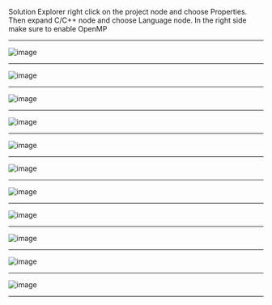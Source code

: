 Solution Explorer right click on the project node and choose Properties.
Then expand C/C++ node
and choose Language node.
In the right side make sure to enable OpenMP 

---

![image](https://github.com/user-attachments/assets/d73980e2-ffcb-42a1-82b2-25aa75d2da69)

---

![image](https://github.com/user-attachments/assets/ee4e4a4f-0f35-44d4-ab65-cca0cb7722b9)


---

![image](https://github.com/user-attachments/assets/f5ff8bf1-1e5d-40e6-9270-80448ff26bcb)

---

![image](https://github.com/user-attachments/assets/4c12da13-d28b-4c88-a639-737e291012d3)


---

![image](https://github.com/user-attachments/assets/86416647-8f8d-4e95-9934-6768bc0562f4)


---

![image](https://github.com/user-attachments/assets/971c9974-bd8f-44d7-b239-b861053a8736)

---

![image](https://github.com/user-attachments/assets/43aa0495-d3ee-4825-8ae5-10a9f7bff879)

---

![image](https://github.com/user-attachments/assets/681a53a6-f704-4e9d-b334-dfbd165e2bea)

---

![image](https://github.com/user-attachments/assets/e33650fa-fcb4-4f2f-85d7-35a1c62712cd)

---

![image](https://github.com/user-attachments/assets/c0bfb173-fa51-4687-a592-2f6235b656f0)

---

![image](https://github.com/user-attachments/assets/97773e65-59b8-4bfa-9e84-d73faacaa024)

---


